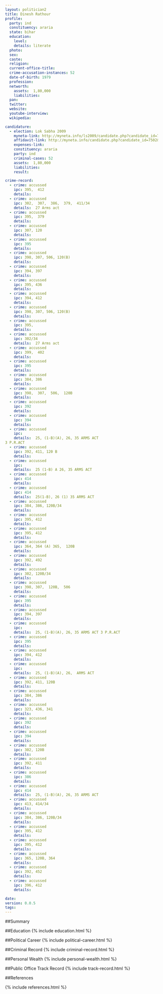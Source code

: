 ```yaml
---
layout: politician2
title: Dinesh Rathour
profile: 
  party: ind
  constituency: araria
  state: bihar
  education: 
    level: 
    details: literate
  photo: 
  sex: 
  caste: 
  religion: 
  current-office-title: 
  crime-accusation-instances: 52
  date-of-birth: 1979
  profession: 
  networth: 
    assets:  1,80,000
    liabilities: 
  pan: 
  twitter: 
  website: 
  youtube-interview: 
  wikipedia: 

candidature: 
  - election: Lok Sabha 2009
    myneta-link: http://myneta.info/ls2009/candidate.php?candidate_id=7502
    affidavit-link: http://myneta.info/candidate.php?candidate_id=7502&scan=original
    expenses-link: 
    constituency: araria 
    party: ind
    criminal-cases: 52
    assets:  1,80,000
    liabilities: 
    result:  

crime-record: 
  - crime: accussed
    ipc: 395,  412
    details:    
  - crime: accussed
    ipc: 302,  307,  386,  379,  411/34
    details:  27 Arms act  
  - crime: accussed
    ipc: 395,  379
    details:    
  - crime: accussed
    ipc: 307, 120
    details:    
  - crime: accussed
    ipc: 395
    details:    
  - crime: accussed
    ipc: 398, 307, 506, 120(B)
    details:    
  - crime: accussed
    ipc: 394, 397
    details:    
  - crime: accussed
    ipc: 395, 436
    details:    
  - crime: accussed
    ipc: 394, 412
    details:    
  - crime: accussed
    ipc: 398, 307, 506, 120(B)
    details:    
  - crime: accussed
    ipc: 395,
    details:    
  - crime: accussed
    ipc: 302/34
    details:  27 Arms act  
  - crime: accussed
    ipc: 399,  402
    details:    
  - crime: accussed
    ipc: 395
    details:    
  - crime: accussed
    ipc: 384, 386
    details:    
  - crime: accussed
    ipc: 398,  307,  506,  120B
    details:    
  - crime: accussed
    ipc: 392
    details:    
  - crime: accussed
    ipc: 394
    details:    
  - crime: accussed
    ipc: 
    details:  25, (1-B)(A), 26, 35 ARMS ACT 
3 P.R.ACT  
  - crime: accussed
    ipc: 392, 411, 120 B
    details:    
  - crime: accussed
    ipc: 
    details:  25 (1-B) A 26, 35 ARMS ACT  
  - crime: accussed
    ipc: 414
    details:    
  - crime: accussed
    ipc: 414
    details:  25(1-B), 26 (1) 35 ARMS ACT  
  - crime: accussed
    ipc: 384, 386, 120B/34
    details:    
  - crime: accussed
    ipc: 395, 412
    details:    
  - crime: accussed
    ipc: 395, 412
    details:    
  - crime: accussed
    ipc: 364, 364 (A) 365,  120B
    details:    
  - crime: accussed
    ipc: 392, 492
    details:    
  - crime: accussed
    ipc: 302, 120B/34
    details:    
  - crime: accussed
    ipc: 398, 307,  120B,  506
    details:    
  - crime: accussed
    ipc: 395
    details:    
  - crime: accussed
    ipc: 394, 397
    details:    
  - crime: accussed
    ipc: 
    details:  25, (1-B)(A), 26, 35 ARMS ACT 3 P.R.ACT   
  - crime: accussed
    ipc: 395
    details:    
  - crime: accussed
    ipc: 394, 412
    details:    
  - crime: accussed
    ipc: 
    details:  25, (1-B)(A), 26,  ARMS ACT   
  - crime: accussed
    ipc: 392, 411, 120B
    details:    
  - crime: accussed
    ipc: 384, 386
    details:    
  - crime: accussed
    ipc: 323, 436, 341
    details:    
  - crime: accussed
    ipc: 392
    details:    
  - crime: accussed
    ipc: 394
    details:    
  - crime: accussed
    ipc: 302, 120B
    details:    
  - crime: accussed
    ipc: 392, 411
    details:    
  - crime: accussed
    ipc: 386
    details:    
  - crime: accussed
    ipc: 414
    details:  25, (1-B)(A), 26, 35 ARMS ACT   
  - crime: accussed
    ipc: 413, 414/34
    details:    
  - crime: accussed
    ipc: 384, 386, 120B/34
    details:    
  - crime: accussed
    ipc: 395, 412
    details:    
  - crime: accussed
    ipc: 395, 412
    details:    
  - crime: accussed
    ipc: 365, 120B, 364
    details:    
  - crime: accussed
    ipc: 392, 452
    details:    
  - crime: accussed
    ipc: 396, 412
    details:    

date: 
version: 0.0.5
tags: 
---
```

##Summary


##Education
{% include education.html %}


##Political Career
{% include political-career.html %}


##Criminal Record
{% include criminal-record.html %}


##Personal Wealth
{% include personal-wealth.html %}


##Public Office Track Record
{% include track-record.html %}


##References


{% include references.html %}